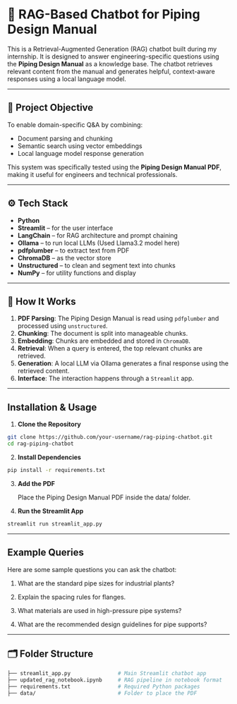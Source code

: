 # 💬 RAG-Based Chatbot for Piping Design Manual

This is a Retrieval-Augmented Generation (RAG) chatbot built during my internship. It is designed to answer engineering-specific questions using the **Piping Design Manual** as a knowledge base. The chatbot retrieves relevant content from the manual and generates helpful, context-aware responses using a local language model.

---

## 📌 Project Objective

To enable domain-specific Q&A by combining:

- Document parsing and chunking
- Semantic search using vector embeddings
- Local language model response generation

This system was specifically tested using the **Piping Design Manual PDF**, making it useful for engineers and technical professionals.

---

## ⚙️ Tech Stack

- **Python**
- **Streamlit** – for the user interface  
- **LangChain** – for RAG architecture and prompt chaining  
- **Ollama** – to run local LLMs  (Used Llama3.2 model here)
- **pdfplumber** – to extract text from PDF  
- **ChromaDB** – as the vector store  
- **Unstructured** – to clean and segment text into chunks  
- **NumPy** – for utility functions and display

---

## 🧠 How It Works

1. **PDF Parsing**: The Piping Design Manual is read using `pdfplumber` and processed using `unstructured`.
2. **Chunking**: The document is split into manageable chunks.
3. **Embedding**: Chunks are embedded and stored in `ChromaDB`.
4. **Retrieval**: When a query is entered, the top relevant chunks are retrieved.
5. **Generation**: A local LLM via Ollama generates a final response using the retrieved content.
6. **Interface**: The interaction happens through a `Streamlit` app.

---

##  Installation & Usage

1. **Clone the Repository**

```bash
git clone https://github.com/your-username/rag-piping-chatbot.git
cd rag-piping-chatbot
```

2. **Install Dependencies**

```bash
pip install -r requirements.txt
```

3. **Add the PDF**

   Place the Piping Design Manual PDF inside the data/ folder.


4. **Run the Streamlit App**
```bash
streamlit run streamlit_app.py
```


---



## Example Queries

Here are some sample questions you can ask the chatbot:


 1. What are the standard pipe sizes for industrial plants?

 2. Explain the spacing rules for flanges.

 3. What materials are used in high-pressure pipe systems?

 4. What are the recommended design guidelines for pipe supports?


---   

   
## 🗂️ Folder Structure

```bash
├── streamlit_app.py               # Main Streamlit chatbot app
├── updated_rag_notebook.ipynb     # RAG pipeline in notebook format
├── requirements.txt               # Required Python packages
├── data/                          # Folder to place the PDF

```

